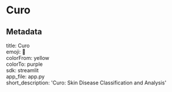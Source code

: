 # Curo

## Metadata
title: Curo  
emoji: 🌿  
colorFrom: yellow  
colorTo: purple  
sdk: streamlit   
app_file: app.py  
short_description: 'Curo: Skin Disease Classification and Analysis'

